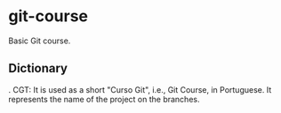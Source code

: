 # git-course
Basic Git course.

## Dictionary
. CGT: It is used as a short "Curso Git", i.e., Git Course, in Portuguese. It represents the name of the project on the branches.